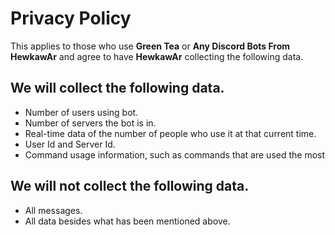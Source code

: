 # Privacy Policy
This applies to those who use **Green Tea** or **Any Discord Bots From HewkawAr** and agree to have **HewkawAr** collecting the following data.

## We will collect the following data.
- Number of users using bot.
- Number of servers the bot is in.
- Real-time data of the number of people who use it at that current time.
- User Id and Server Id.
- Command usage information, such as commands that are used the most

## We will not collect the following data.
- All messages.
- All data besides what has been mentioned above.